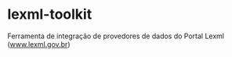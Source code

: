 lexml-toolkit
=============

Ferramenta de integração de provedores de dados do Portal Lexml (www.lexml.gov.br)
